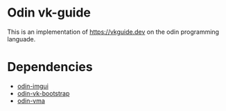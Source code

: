 # Odin vk-guide

This is an implementation of https://vkguide.dev on the odin programming languade.

# Dependencies
- [odin-imgui](https://gitlab.com/L-4/odin-imgui)
- [odin-vk-bootstrap](https://github.com/Capati/odin-vk-bootstrap)
- [odin-vma](https://gitlab.com/L-4/odin-imgui/-/tree/main?ref_type=heads)

